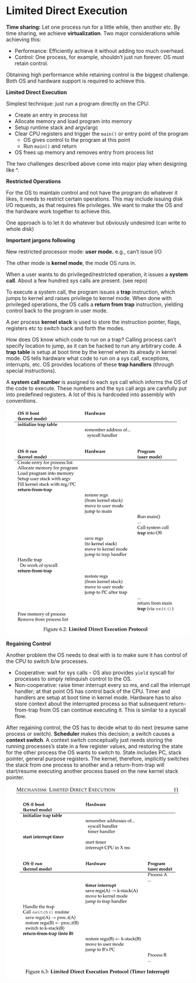# Limited Direct Execution

**Time sharing:** Let one process run for a little while, then another etc. By time sharing, we achieve **virtualization**. Two major considerations while achieving this:

- Performance: Efficiently achieve it without adding too much overhead.
- Control: One process, for example, shouldn’t just run forever. OS must retain control.

Obtaining high performance while retaining control is the biggest challenge. Both OS and hardware support is required to achieve this.

**Limited Direct Execution**

Simplest technique: just run a program directly on the CPU:

- Create an entry in process list
- Allocate memory and load program into memory
- Setup runtime stack and argv/argc
- Clear CPU registers and trigger the `main()` or entry point of the program
    - OS gives control to the program at this point
    - Run `main()` and return
- OS frees up memory and removes entry from process list

The two challenges described above come into major play when designing like ^.

**Restricted Operations**

For the OS to maintain control and not have the program do whatever it likes, it needs to restrict certain operations. This may include issuing disk I/O requests, as that requires file privileges. We want to make the OS and the hardware work together to achieve this.

One approach is to let it do whatever but obviously undesired (can write to whole disk)

**Important jargons following**

New restricted processor mode: **user mode.** e.g., can’t issue I/O

The other mode is **kernel mode**, the mode OS runs in. 

When a user wants to do privileged/restricted operation, it issues a **system call**. About a few hundred sys calls are present. (see repo)

To execute a system call, the program issues a **trap** instruction, which jumps to kernel and raises privilege to kernel mode. When done with privileged operations, the OS calls a **return from trap** instruction, yielding control back to the program in user mode.

A per process **kernel stack** is used to store the instruction pointer, flags, registers etc to switch back and forth the modes.

How does OS know which code to run on a trap? Calling process can’t specify location to jump, as it can be hacked to run any arbitrary code. A **trap table** is setup at boot time by the kernel when its already in kernel mode. OS tells hardware what code to run on a sys call, exceptions, interrupts, etc. OS provides locations of these **trap handlers** (through special instructions). 

A **system call number** is assigned to each sys call which informs the OS of the code to execute. These numbers and the sys call args are carefully put into predefined registers. A lot of this is hardcoded into assembly with conventions. 

![Screenshot 2024-10-13 at 6.10.12 PM.png](static/Screenshot_2024-10-13_at_6.10.12_PM.png)

**Regaining Control**

Another problem the OS needs to deal with is to make sure it has control of the CPU to switch b/w processes.

- Cooperative: wait for sys calls - OS also provides `yield` syscall for processes to simply relinquish control to the OS.
- Non-cooperative: raise timer interrupt every so ms, and call the interrupt handler; at that point OS has control back of the CPU. Timer and handlers are setup at boot time in kernel mode. Hardware has to also store context about the interrupted process so that subsequent return-from-trap from OS can continue executing it. This is similar to a syscall flow.

After regaining control, the OS has to decide what to do next (resume same process or switch). **Scheduler** makes this decision; a switch causes a **context switch**. A context switch conceptually just needs storing the running processes’s state in a few register values, and restoring the state for the other process the OS wants to switch to.  State includes PC, stack pointer, general purpose registers. The kernel, therefore, implicitly switches the stack from one process to another and a return-from-trap will start/resume executing another process based on the new kernel stack pointer. 

![Screenshot 2024-10-15 at 9.04.18 PM.png](static/Screenshot_2024-10-15_at_9.04.18_PM.png)